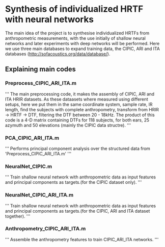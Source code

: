 # Synthesis of individualized HRTF with neural networks

The main idea of the project is to synthesise individualized HRTFs from anthropometric measurements, with the use initially of shallow neural networks and later experiments with deep networks will be performed.
Here we use three main databases to expand training data, the CIPIC, ARI and ITA databases (http://sofacoustics.org/data/database/).


  ## Explaining main codes 
### Preprocess_CIPIC_ARI_ITA.m   
'''
The main preprocessing code, it makes the assembly of CIPIC, ARI and ITA HRIR datasets.
As these dataasets where measured using different setups, here we put them in the 
same coordinate system, sample rate, IR length, find the subjects with complete anthropometry,
transform from HRIR -> HRTF -> DTF, filtering the DTF between 20 - 18kHz. 
The product of this code is a 4-D matrix containing DTFs for 118 subjects, for both ears, 25     
azymuth and 50 elevations (mainly the CIPIC data structre).
 '''                            
                               
### PCA_CIPIC_ARI_ITA.m   
'''
Performs principal component analysis over the structured data from 'Preprocess_CIPIC_ARI_ITA.m'
'''


### NeuralNet_CIPIC.m    
'''
Train shallow neural network with anthropometric data as input features and principal components as                                targets.(for the CIPIC dataset only).
'''

### NeuralNet_CIPIC_ARI_ITA.m     
'''
Train shallow neural network with anthropometric data as input features and principal components as                                      targets.(for the CIPIC, ARI and ITA dataset together).
'''

### Anthropometry_CIPIC_ARI_ITA.m  
'''
Assemble the anthropometry features to train CIPIC_ARI_ITA networks.
'''
